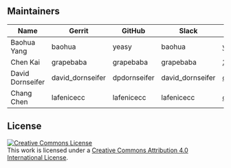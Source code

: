 ## Maintainers

| Name | Gerrit | GitHub | Slack | Email |
|---|---|---|---|---|
| Baohua Yang | baohua | yeasy | baohua | yangbaohua@gmail.com |
| Chen Kai | grapebaba | grapebaba | grapebaba | 281165273@qq.com |
| David Dornseifer | david_dornseifer | dpdornseifer | david_dornseifer | dp.dornseifer@gmail.com |
| Chang Chen | lafenicecc | lafenicecc | lafenicecc | ccchenbj@cn.ibm.com |

## License <a name="license"></a>
<a rel="license" href="http://creativecommons.org/licenses/by/4.0/"><img alt="Creative Commons License" style="border-width:0" src="https://i.creativecommons.org/l/by/4.0/88x31.png" /></a><br />This work is licensed under a <a rel="license" href="http://creativecommons.org/licenses/by/4.0/">Creative Commons Attribution 4.0 International License</a>.
